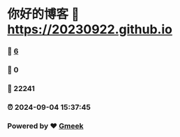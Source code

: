 # 你好的博客 :link: https://20230922.github.io 
### :page_facing_up: [6](https://20230922.github.io/tag.html) 
### :speech_balloon: 0 
### :hibiscus: 22241 
### :alarm_clock: 2024-09-04 15:37:45 
### Powered by :heart: [Gmeek](https://github.com/Meekdai/Gmeek)
